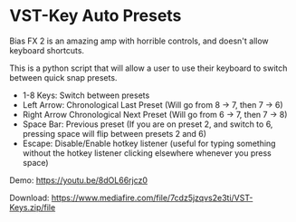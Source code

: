 # VST-Key Auto Presets
Bias FX 2 is an amazing amp with horrible controls, and doesn't allow keyboard shortcuts.

This is a python script that will allow a user to use their keyboard to switch between quick snap presets.

- 1-8 Keys: Switch between presets
- Left Arrow: Chronological Last Preset (Will go from 8 -> 7, then 7 -> 6) 
- Right Arrow Chronological Next Preset (Will go from 6 -> 7, then 7 -> 8)
- Space Bar: Previous preset (If you are on preset 2, and switch to 6, pressing space will flip between presets 2 and 6)
- Escape: Disable/Enable hotkey listener (useful for typing something without the hotkey listener clicking elsewhere whenever you press space)


Demo: 
https://youtu.be/8dOL66rjcz0

Download:
https://www.mediafire.com/file/7cdz5jzqvs2e3ti/VST-Keys.zip/file
